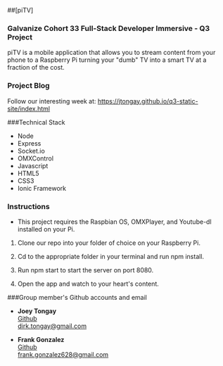 ##[piTV]

### Galvanize Cohort 33 Full-Stack Developer Immersive - Q3 Project

piTV is a mobile application that allows you to stream content from your phone to a Raspberry Pi turning your "dumb" TV into a smart TV at a fraction of the cost.

### Project Blog

Follow our interesting week at: https://jtongay.github.io/q3-static-site/index.html


###Technical Stack
* Node
* Express
* Socket.io
* OMXControl
* Javascript
* HTML5
* CSS3
* Ionic Framework

### Instructions

* This project requires the Raspbian OS, OMXPlayer, and Youtube-dl installed on your Pi.

1. Clone our repo into your folder of choice on your Raspberry Pi.

2. Cd to the appropriate folder in your terminal and run npm install.

3. Run npm start to start the server on port 8080.

4. Open the app and watch to your heart's content.


###Group member's Github accounts and email

* **Joey Tongay**  
[Github](https://github.com/JTongay)  
dirk.tongay@gmail.com  

* **Frank Gonzalez**  
[Github](https://github.com/Fgonzalez512)  
frank.gonzalez628@gmail.com  

